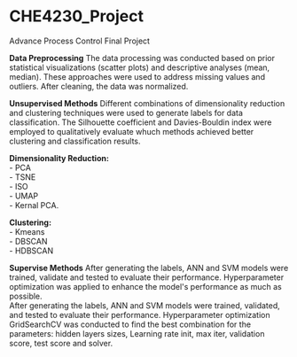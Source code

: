 # CHE4230_Project
Advance Process Control Final Project<br>

**Data Preprocessing**
The data processing was conducted based on prior statistical visualizations (scatter plots) and descriptive analyses (mean, median). These approaches were used to address missing values and outliers. After cleaning, the data was normalized.

**Unsupervised Methods** 
Different combinations of dimensionality reduction and clustering techniques were used to generate labels for data classification. The Silhouette coefficient and Davies-Bouldin index were employed to qualitatively evaluate whuch methods achieved better clustering and classification results.<br>

  **Dimensionality Reduction:** <br>
    - PCA <br>
    - TSNE <br>
    - ISO <br>
    - UMAP <br>
    - Kernal PCA.<br>

  **Clustering:** <br>
    - Kmeans <br>
    - DBSCAN <br>
    - HDBSCAN <br>

**Supervise Methods**
After generating the labels, ANN and SVM models were trained, validate and tested to evaluate their performance. Hyperparameter optimization was applied to enhance the model's performance as much as possible.<br> 
After generating the labels, ANN and SVM models were trained, validated, and tested to evaluate their performance. Hyperparameter optimization GridSearchCV was conducted to find the best combination for the parameters: hidden layers sizes, Learning rate init, max iter, validation score, test score and solver.

